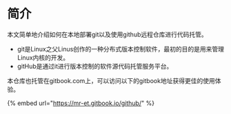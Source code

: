 # 简介

本文简单地介绍如何在本地部署git以及使用github远程仓库进行代码托管。

* git是Linux之父Linus创作的一种分布式版本控制软件，最初的目的是用来管理Linux内核的开发。
* gitHub是通过it进行版本控制的软件源代码托管服务平台。

本仓库也托管在gitbook.com上，可以访问以下的gitbook地址获得更佳的使用体验。

{% embed url="https://mr-et.gitbook.io/github/" %}



